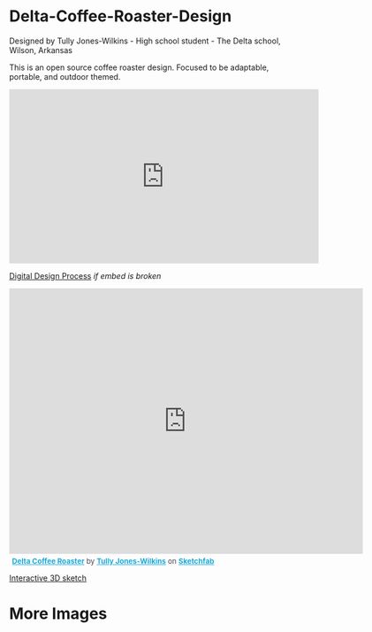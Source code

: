 # Delta-Coffee-Roaster-Design
Designed by Tully Jones-Wilkins - High school student - The Delta school, Wilson, Arkansas
   
This is an open source coffee roaster design. Focused to be adaptable, portable, and outdoor themed. 

<iframe width="560" height="315" src="https://www.youtube.com/embed/QRO_J9fgrgA" frameborder="0" allow="accelerometer; autoplay; encrypted-media; gyroscope; picture-in-picture" allowfullscreen> </iframe>


[Digital Design Process](https://www.youtube.com/watch?v=QRO_J9fgrgA&feature=youtu.be) *if embed is broken*

<div class="sketchfab-embed-wrapper">
    <iframe title="A 3D model" width="640" height="480" src="https://sketchfab.com/models/0ca399b2a7bf4b0396c1bfb050c9e180/embed?preload=1&amp;ui_controls=1&amp;ui_infos=1&amp;ui_inspector=1&amp;ui_stop=1&amp;ui_watermark=1&amp;ui_watermark_link=1" frameborder="0" allow="autoplay; fullscreen; vr" mozallowfullscreen="true" webkitallowfullscreen="true"></iframe>
    <p style="font-size: 13px; font-weight: normal; margin: 5px; color: #4A4A4A;">
        <a href="https://sketchfab.com/3d-models/delta-coffee-roaster-0ca399b2a7bf4b0396c1bfb050c9e180?utm_medium=embed&utm_source=website&utm_campaign=share-popup" target="_blank" style="font-weight: bold; color: #1CAAD9;">Delta Coffee Roaster</a>
        by <a href="https://sketchfab.com/tjoneswilkins?utm_medium=embed&utm_source=website&utm_campaign=share-popup" target="_blank" style="font-weight: bold; color: #1CAAD9;">Tully Jones-Wilkins</a>
        on <a href="https://sketchfab.com?utm_medium=embed&utm_source=website&utm_campaign=share-popup" target="_blank" style="font-weight: bold; color: #1CAAD9;">Sketchfab</a>
    </p>
</div>

[Interactive 3D sketch](https://skfb.ly/6SCMY) 

# More Images 

